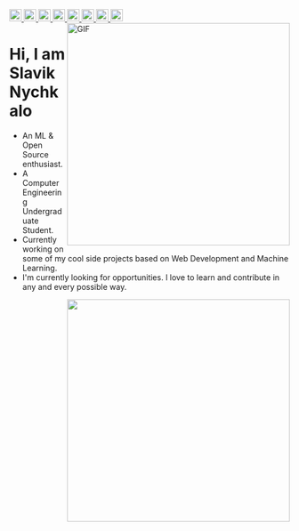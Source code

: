 <a href="https://www.linkedin.com/in/gebeto" target="_blank">
	<img src="https://gebeto.github.io/assets/icons/linkedin.svg" width="22">
</a>
<a href="https://www.github.com/gebeto" target="_blank">
	<img src="https://gebeto.github.io/assets/icons/github.svg" width="22">
</a>
<a href="https://codepen.io/gebeto" target="_blank">
	<img src="https://gebeto.github.io/assets/icons/codepen.svg" width="22">
</a>
<a href="https://stackoverflow.com/users/9411955/gebeto" target="_blank">
	<img src="https://gebeto.github.io/assets/icons/stackoverflow.svg" width="22">
</a>
<a href="https://www.hackerrank.com/gebeto" target="_blank">
	<img src="https://gebeto.github.io/assets/icons/hackerrank.svg" width="22">
</a>
<a href="https://www.codewars.com/users/gebeto" target="_blank">
	<img src="https://gebeto.github.io/assets/icons/codewars.svg" width="22">
</a>
<a href="https://t.me/gebeto" target="_blank">
	<img src="https://gebeto.github.io/assets/icons/telegram.svg" width="22">
</a>
<a href="https://www.twitter.com/slavik_nychkalo" target="_blank">
	<img src="https://gebeto.github.io/assets/icons/twitter.svg" width="22">
</a>
<br />
<img align="right" alt="GIF" src="https://media.giphy.com/media/LmNwrBhejkK9EFP504/giphy.gif" width="400" />

# Hi, I am Slavik Nychkalo
- An ML & Open Source enthusiast.
- A Computer Engineering Undergraduate Student. 
- Currently working on some of my cool side projects based on Web Development and Machine Learning.
- I'm currently looking for opportunities. I love to learn and contribute in any and every possible way.


<img align='right' src="https://github-readme-stats.vercel.app/api?username=gebeto&show_icons=true" width="400">

